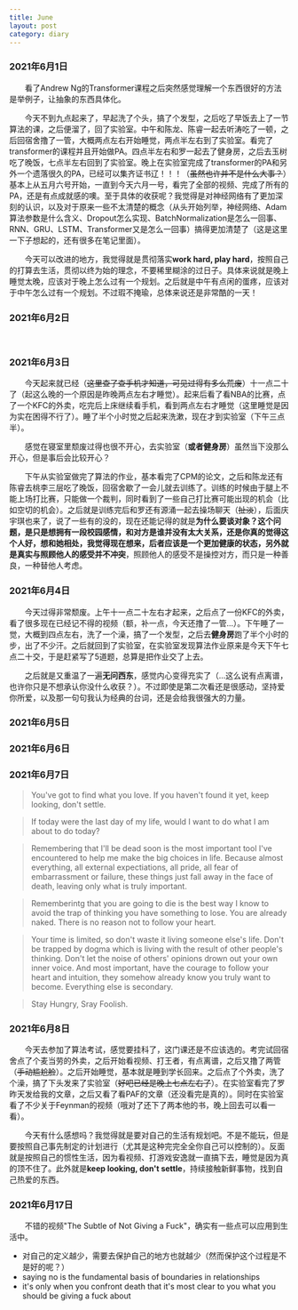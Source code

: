 ```yaml
---
title: June
layout: post
category: diary
---
```


### 2021年6月1日
&emsp;&emsp;看了Andrew Ng的Transformer课程之后突然感觉理解一个东西很好的方法是举例子，让抽象的东西具体化。

&emsp;&emsp;今天不到九点起来了，早起洗了个头，搞了个发型，之后吃了早饭去上了一节算法的课，之后便溜了，回了实验室。中午和陈龙、陈睿一起去听涛吃了一顿，之后回宿舍撸了一管，大概两点左右开始睡觉，两点半左右到了实验室。看完了transformer的课程并且开始做PA。四点半左右和罗一起去了健身房，之后去玉树吃了晚饭，七点半左右回到了实验室。晚上在实验室完成了transformer的PA和另外一个遗落很久的PA，已经可以集齐证书辽！！！（~~虽然也许并不是什么大事？~~）基本上从五月六号开始，一直到今天六月一号，看完了全部的视频、完成了所有的PA，还是有点成就感的噢。至于具体的收获呢？我觉得是对神经网络有了更加深刻的认识，以及对于原来一些不太清楚的概念（从头开始列举，神经网络、Adam算法参数是什么含义、Dropout怎么实现、BatchNormalization是怎么一回事、RNN、GRU、LSTM、Transformer又是怎么一回事）搞得更加清楚了（这是这里一下子想起的，还有很多在笔记里面）。

&emsp;&emsp;今天可以改进的地方，我觉得就是贯彻落实**work hard, play hard**，按照自己的打算去生活，贯彻以终为始的理念，不要稀里糊涂的过日子。具体来说就是晚上睡觉太晚，应该对于晚上怎么过有一个规划。之后就是中午有点闲的蛋疼，应该对于中午怎么过有一个规划。不过瑕不掩瑜，总体来说还是非常酷的一天！

### 2021年6月2日
&emsp;&emsp;

### 2021年6月3日
&emsp;&emsp;今天起来就已经（~~这里查了查手机才知道，可见过得有多么荒废~~）十一点二十了（起这么晚的一个原因是昨晚两点左右才睡觉）。起来后看了看NBA的比赛，点了一个KFC的外卖，吃完后上床继续看手机，看到两点左右才睡觉（这里睡觉是因为实在困得不行了）。睡了半个小时觉之后起来洗漱，现在才到实验室（下午三点半）。

&emsp;&emsp;感觉在寝室里颓废过得也很不开心，去实验室（**或者健身房**）虽然当下没那么开心，但是事后会比较开心？

&emsp;&emsp;下午从实验室做完了算法的作业，基本看完了CPM的论文，之后和陈龙还有陈睿去桃李三层吃了晚饭，回宿舍歇了一会儿就去训练了。训练的时候由于腿上不能上场打比赛，只能做一个裁判，同时看到了一些自己打比赛可能出现的机会（比如空切的机会）。之后就是训练完后和罗还有源涌一起去操场聊天（~~扯淡~~），后面庆宇琪也来了，说了一些有的没的，现在还能记得的就是**为什么要谈对象？**这个问题，是只是想拥有一段校园感情，和对方是谁并没有太大关系，还是你真的觉得这个人好，想和她相处，我觉得现在想来，后者应该是一个更加健康的状态，另外就是**真实与照顾他人的感受并不冲突**，照顾他人的感受不是操控对方，而只是一种善良，一种替他人考虑。

### 2021年6月4日
&emsp;&emsp;今天过得非常颓废。上午十一点二十左右才起来，之后点了一份KFC的外卖，看了很多现在已经记不得的视频（额，补一点，今天还撸了一管...）。下午睡了一觉，大概到四点左右，洗了一个澡，搞了一个发型，之后去**健身房**跑了半个小时的步，出了不少汗。之后就回到了实验室，在实验室发现算法作业原来是今天下午七点二十交，于是赶紧写了5道题，总算是把作业交了上去。

&emsp;&emsp;之后就是又重温了一遍**无问西东**，感觉内心变得充实了（...这么说有点离谱，也许你只是不想承认你没什么收获？）。不过即使是第二次看还是很感动，坚持爱你所爱，以及那一句句我认为经典的台词，还是会给我很强大的力量。

### 2021年6月5日

### 2021年6月6日

### 2021年6月7日
> You've got to find what you love. If you haven't found it yet, keep looking, don't settle.

> If today were the last day of my life, would I want to do what I am about to do today?

> Remembering that I'll be dead soon is the most important tool I've encountered to help me make the big choices in life. Because almost everything, all external expectiations, all pride, all fear of embarrassment or failure, these things just fall away in the face of death, leaving only what is truly important.

> Rememberintg that you are going to die is the best way I know to avoid the trap of thinking you have something to lose. You are already naked. There is no reason not to follow your heart.

> Your time is limited, so don't waste it living someone else's life. Don't be trapped by dogma which is living with the result of other people's thinking. Don't let the noise of others' opinions drown out your own inner voice. And most important, have the courage to follow your heart and intuition, they somehow already know you truly want to become. Everything else is secondary.

> Stay Hungry, Sray Foolish.

### 2021年6月8日
&emsp;&emsp;今天去参加了算法考试，感觉要挂科了，这门课还是不应该选的。考完试回宿舍点了个麦当劳的外卖，之后开始看视频、打王者，有点离谱，之后又撸了两管（~~手动尴尬脸~~）。之后开始睡觉，基本就是睡到学长回来。之后点了个外卖，洗了个澡，搞了下头发来了实验室（~~好吧已经是晚上七点左右了~~）。在实验室看完了罗昨天发给我的文章，之后又看了看PAF的文章（还没看完是真的）。同时在实验室看了不少关于Feynman的视频（哦对了还下了两本他的书，晚上回去可以看一看）。

&emsp;&emsp;今天有什么感想吗？我觉得就是要对自己的生活有规划吧。不是不能玩，但是要按照自己事先制定的计划进行（尤其是这种完完全全你自己可以控制的）。反面就是按照自己的惯性生活，因为看视频、打游戏安逸就一直搞下去，睡觉是因为真的顶不住了。此外就是**keep looking, don't settle**，持续接触新鲜事物，找到自己热爱的东西。

### 2021年6月17日
&emsp;&emsp;不错的视频"The Subtle of  Not Giving a Fuck"，确实有一些点可以应用到生活中。
- 对自己的定义越少，需要去保护自己的地方也就越少（然而保护这个过程是不是好的呢？）
- saying no is the fundamental basis of boundaries in relationships
- it's only when you confront death that it's most clear to you what you should be giving a fuck about
